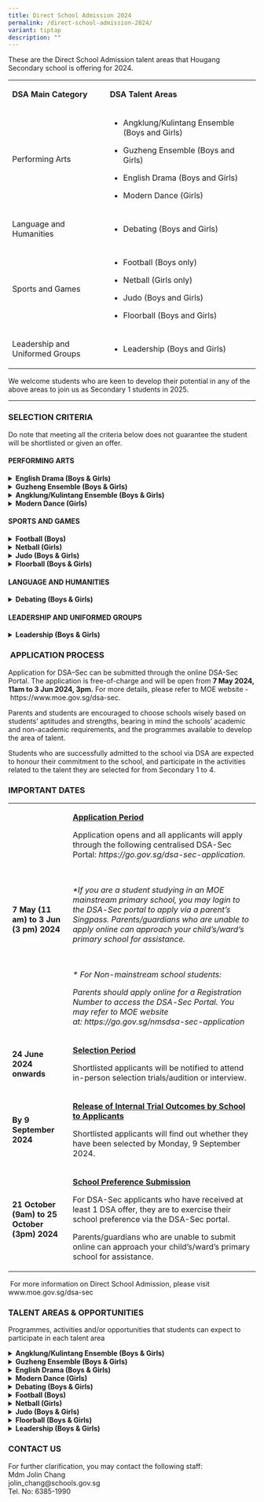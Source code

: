 ```yaml
---
title: Direct School Admission 2024
permalink: /direct-school-admission-2024/
variant: tiptap
description: ""
---
```

<p>These are the Direct School Admission talent areas that Hougang Secondary
school is offering for 2024. &nbsp;</p>
<table style="minWidth: 50px">
<colgroup>
<col>
<col>
</colgroup>
<tbody>
<tr>
<td rowspan="1" colspan="1">
<p><strong>DSA Main Category</strong>
</p>
</td>
<td rowspan="1" colspan="1">
<p><strong>DSA Talent Areas</strong>
</p>
</td>
</tr>
<tr>
<td rowspan="1" colspan="1">
<p>Performing Arts</p>
</td>
<td rowspan="1" colspan="1">
<ul data-tight="true" class="tight">
<li>
<p>Angklung/Kulintang Ensemble (Boys and Girls)</p>
</li>
<li>
<p>Guzheng Ensemble (Boys and Girls)</p>
</li>
<li>
<p>English Drama (Boys and Girls)</p>
</li>
<li>
<p>Modern Dance (Girls)</p>
</li>
</ul>
</td>
</tr>
<tr>
<td rowspan="1" colspan="1">
<p>Language and Humanities</p>
</td>
<td rowspan="1" colspan="1">
<ul data-tight="true" class="tight">
<li>
<p>Debating (Boys and Girls)</p>
</li>
</ul>
</td>
</tr>
<tr>
<td rowspan="1" colspan="1">
<p>Sports and Games</p>
</td>
<td rowspan="1" colspan="1">
<ul data-tight="true" class="tight">
<li>
<p>Football (Boys only)</p>
</li>
<li>
<p>Netball (Girls only)</p>
</li>
<li>
<p>Judo (Boys and Girls)</p>
</li>
<li>
<p>Floorball (Boys and Girls)</p>
</li>
</ul>
</td>
</tr>
<tr>
<td rowspan="1" colspan="1">
<p>Leadership and Uniformed Groups</p>
</td>
<td rowspan="1" colspan="1">
<ul data-tight="true" class="tight">
<li>
<p>Leadership (Boys and Girls)</p>
</li>
</ul>
</td>
</tr>
</tbody>
</table>
<p>We welcome students who are keen to develop their potential in any of
the above areas to join us as Secondary 1 students in 2025.&nbsp;</p>
<hr>
<h3><strong>SELECTION CRITERIA</strong></h3>
<p>Do note that meeting all the criteria below does not guarantee the student
will be shortlisted or given an offer.</p>
<h4>PERFORMING ARTS</h4>
<div data-type="detailGroup" class="isomer-accordion isomer-accordion-white">
<details class="isomer-details">
<summary><strong>English Drama (Boys &amp; Girls)</strong>
</summary>
<div data-type="detailsContent" class="isomer-details-content">
<p>Criteria:</p>
<ul data-tight="true" class="tight">
<li>
<p>Has passion for the arts, and demonstrates interest in theatre productions</p>
</li>
<li>
<p>Participated in Singapore Youth Festival (SYF) Arts Presentations/other
international/national competitions, or school/public performances</p>
</li>
</ul>
</div>
</details>
<details class="isomer-details">
<summary><strong>Guzheng Ensemble (Boys &amp; Girls)</strong>
</summary>
<div data-type="detailsContent" class="isomer-details-content">
<p>Criteria:</p>
<ul data-tight="true" class="tight">
<li>
<p>Demonstrates passion for music</p>
</li>
<li>
<p>Possesses basic knowledge and competency in playing the Guzheng</p>
</li>
<li>
<p>Participated in Singapore Youth Festival (SYF) Arts Presentations/other
international/national competitions, or school/public performances</p>
</li>
</ul>
</div>
</details>
<details class="isomer-details">
<summary><strong>Angklung/Kulintang Ensemble (Boys &amp; Girls)</strong>
</summary>
<div data-type="detailsContent" class="isomer-details-content">
<p>Criteria:</p>
<ul data-tight="true" class="tight">
<li>
<p>Demonstrates passion for music</p>
</li>
<li>
<p>Possesses basic knowledge and competency in playing the Angklung/Kulintang
instruments</p>
</li>
<li>
<p>Participated in Singapore Youth Festival (SYF) Arts Presentations/other
international/national competitions, or school/public performances</p>
</li>
</ul>
</div>
</details>
<details class="isomer-details">
<summary><strong>Modern Dance (Girls)</strong>
</summary>
<div data-type="detailsContent" class="isomer-details-content">
<p>Criteria:</p>
<ul data-tight="true" class="tight">
<li>
<p>Demonstrates passion for dance</p>
</li>
<li>
<p>Possesses basic knowledge and competency in dance</p>
</li>
<li>
<p>Participated in Singapore Youth Festival (SYF) Arts Presentations/other
international/national competitions, or school/public performances</p>
</li>
</ul>
</div>
</details>
</div>
<h4>SPORTS AND GAMES</h4>
<div data-type="detailGroup" class="isomer-accordion isomer-accordion-white">
<details class="isomer-details">
<summary><strong>Football (Boys)</strong>
</summary>
<div data-type="detailsContent" class="isomer-details-content">
<p>Criteria:</p>
<ul data-tight="true" class="tight">
<li>
<p>Possesses sound technical knowledge and skills in Football</p>
</li>
<li>
<p>Preferably participated in National School Games (NSG)/other Football
competitions</p>
</li>
</ul>
</div>
</details>
<details class="isomer-details">
<summary><strong>Netball (Girls)</strong>
</summary>
<div data-type="detailsContent" class="isomer-details-content">
<p>Criteria:</p>
<ul data-tight="true" class="tight">
<li>
<p>Demonstrates interest in and possesses technical knowledge of Netball</p>
</li>
<li>
<p>Preferably participated in National School Games (NSG)/other Netball competitions</p>
</li>
</ul>
</div>
</details>
<details class="isomer-details">
<summary><strong>Judo (Boys &amp; Girls)</strong>
</summary>
<div data-type="detailsContent" class="isomer-details-content">
<p>Criteria:</p>
<ul data-tight="true" class="tight">
<li>
<p>Demonstrates interest in Martial Arts, technical knowledge of Judo is
preferred</p>
</li>
<li>
<p>Preferably participated in other Judo competitions</p>
</li>
</ul>
</div>
</details>
<details class="isomer-details">
<summary><strong>Floorball (Boys &amp; Girls)</strong>
</summary>
<div data-type="detailsContent" class="isomer-details-content">
<p>Criteria:</p>
<ul data-tight="true" class="tight">
<li>
<p>Demonstrates drive and desire to perform at one’s best</p>
</li>
<li>
<p>Possesses sound technical knowledge and skills in Floorball</p>
</li>
<li>
<p>Preferably participated in National School Games (NSG)/other Floorball
competitions</p>
</li>
</ul>
</div>
</details>
</div>
<p></p>
<h4>LANGUAGE AND HUMANITIES</h4>
<div data-type="detailGroup" class="isomer-accordion-group isomer-accordion isomer-accordion-white">
<details class="isomer-details">
<summary><strong>Debating (Boys &amp; Girls)</strong>&nbsp;</summary>
<div data-type="detailsContent" class="isomer-details-content">
<p>Criteria:</p>
<ul data-tight="true" class="tight">
<li>
<p>Demonstrates passion for the arts</p>
</li>
<li>
<p>Possesses a good command of the English Language</p>
</li>
<li>
<p>Participated in public speaking/debates/oratorical competitions</p>
</li>
</ul>
</div>
</details>
</div>
<p></p>
<h4>LEADERSHIP AND UNIFORMED GROUPS</h4>
<div data-type="detailGroup" class="isomer-accordion-group isomer-accordion isomer-accordion-white">
<details class="isomer-details">
<summary><strong>Leadership (Boys &amp; Girls)</strong>
</summary>
<div data-type="detailsContent" class="isomer-details-content">
<p>Criteria:</p>
<ul data-tight="true" class="tight">
<li>
<p>Demonstrates good role model behaviour anchored on sound values</p>
</li>
<li>
<p>Possesses leadership qualities and the ability to positively influence
their peers</p>
</li>
<li>
<p>Preferably has experience as an appointed student leader impacting change
amongst peers (e.g. Prefect, Class Monitor, CCA Leader, Peer Support Leader)</p>
</li>
</ul>
</div>
</details>
</div>
<h3>&nbsp;APPLICATION PROCESS</h3>
<p>Application for DSA–Sec can be submitted through the online DSA-Sec Portal.
The application is free-of-charge and will be open from <strong>7 May 2024, 11am to 3 Jun 2024, 3pm.</strong> For
more details, please refer to MOE website -&nbsp;<a rel="noopener noreferrer nofollow" target="_blank">https://www.moe.gov.sg/dsa-sec</a>.</p>
<p>Parents and students are encouraged to choose schools wisely based on
students’ aptitudes and strengths, bearing in mind the schools’ academic
and non-academic requirements, and the programmes available to develop
the area of talent.</p>
<p>Students who are successfully admitted to the school via DSA are expected
to honour their commitment to the school, and participate in the activities
related to the talent they are selected for from Secondary 1 to 4.</p>
<h3>IMPORTANT DATES</h3>
<table style="minWidth: 50px">
<colgroup>
<col>
<col>
</colgroup>
<tbody>
<tr>
<td rowspan="1" colspan="1">
<p><strong>7 May (11 am) to 3 Jun (3 pm) 2024</strong>
</p>
</td>
<td rowspan="1" colspan="1">
<p><strong><u>Application Period</u></strong>
</p>
<p>Application opens and all applicants will apply through the following
centralised DSA-Sec Portal:&nbsp;<em><a rel="noopener noreferrer nofollow" target="_blank">https://go.gov.sg/dsa-sec-application</a></em>.</p>
<p>&nbsp;</p>
<p><em>*If you are a student studying in an MOE mainstream primary school, you may login to the DSA</em>-<em>Sec portal to apply via a parent’s Singpass. Parents/guardians who are unable to apply online can approach your child’s/ward’s primary school for assistance.</em>
</p>
<p>&nbsp;</p>
<p><em>* For&nbsp;Non</em>-<em>mainstream school students:</em>
</p>
<p><em>Parents should apply online for a Registration Number to access the DSA</em>-<em>Sec Portal. You may refer to MOE website at:&nbsp;<a rel="noopener noreferrer nofollow" target="_blank">https://go.gov.sg/nmsdsa-sec-application</a></em>
</p>
</td>
</tr>
<tr>
<td rowspan="1" colspan="1">
<p><strong>24 June 2024 onwards</strong>
</p>
</td>
<td rowspan="1" colspan="1">
<p><strong><u>Selection Period</u></strong>
</p>
<p>Shortlisted applicants will be notified to attend in-person selection
trials/audition or interview.</p>
</td>
</tr>
<tr>
<td rowspan="1" colspan="1">
<p><strong>By 9 September 2024</strong>
</p>
</td>
<td rowspan="1" colspan="1">
<p><strong><u>Release of Internal Trial Outcomes by School to Applicants</u></strong>
</p>
<p>Shortlisted applicants will find out whether they have been selected by
Monday, 9 September 2024.</p>
</td>
</tr>
<tr>
<td rowspan="1" colspan="1">
<p><strong>21 October (9am) to 25 October (3pm) 2024</strong>
</p>
</td>
<td rowspan="1" colspan="1">
<p><strong><u>School Preference Submission</u></strong>
</p>
<p>For DSA-Sec applicants who have received at least 1 DSA offer, they are
to exercise their school preference via the DSA-Sec portal.</p>
<p>Parents/guardians who are unable to submit online can approach your child’s/ward’s
primary school for assistance.</p>
</td>
</tr>
</tbody>
</table>
<p>&nbsp;For more information on Direct School Admission, please visit&nbsp;
<a rel="noopener noreferrer nofollow" target="_blank">www.moe.gov.sg/dsa-sec</a>
</p>
<p></p>
<h3>TALENT AREAS &amp; OPPORTUNITIES</h3>
<p>Programmes, activities and/or opportunities that students can expect to
participate in each talent area</p>
<div data-type="detailGroup" class="isomer-accordion isomer-accordion-white">
<details class="isomer-details">
<summary><strong>Angklung/Kulintang Ensemble (Boys &amp; Girls)</strong>
</summary>
<div data-type="detailsContent" class="isomer-details-content">
<p>Students can look forward to enhancing their competency in playing the
Angklung and/or Kulintang instruments. As they progress with the CCA, Students
will have opportunities to take up mentoring roles to guide their peers.
In Secondary 2 and beyond, students may take up leadership roles, which
will allow them to guide fellow members to work together to achieve the
ensemble’s vision and mission. In addition, students will also be given
opportunities to perform for school and external concerts and take part
in the Singapore Youth Festival.</p>
</div>
</details>
<details class="isomer-details">
<summary><strong>Guzheng Ensemble (Boys &amp; Girls)</strong>
</summary>
<div data-type="detailsContent" class="isomer-details-content">
<p>Students can look forward to opportunities to enhance their level of competency
in playing the Guzheng and participate in the Singapore Youth Festival.
They may take up positions as one of the lead players as they progress
to Sec 2 and beyond. Students can also take the lead in projects (e.g.,
external performances and VIA projects), be groomed to take on EXCO positions.</p>
</div>
</details>
<details class="isomer-details">
<summary><strong>English Drama (Boys &amp; Girls)</strong>
</summary>
<div data-type="detailsContent" class="isomer-details-content">
<p>Students can look forward to developing skills for on-stage as well as
off-stage work. Apart from performing, they will be exposed to stage management
and crew work. They will also get to take part in performances for communities
outside school to grow their portfolio. More focused attention on actor
training and performance opportunities (e.g., Singapore Youth Festival,
school performance) will be given to the students so that they can hone
their skills as a performer.</p>
</div>
</details>
<details class="isomer-details">
<summary><strong>Modern Dance (Girls)</strong>
</summary>
<div data-type="detailsContent" class="isomer-details-content">
<p>Students can look forward to enhancing their competency in contemporary
dance techniques and participating in the Singapore Youth Festival. They
will also get to take part in various school and external performances
to build up their stage confidence. They will also get to watch contemporary
dance performances to learn from professional dancers from recognised local
dance academies. Opportunities for leadership positions will be provided
to students and they will then get the chance to plan CCA activities and
mentor peers.</p>
</div>
</details>
<details class="isomer-details">
<summary><strong>Debating (Boys &amp; Girls)</strong>
</summary>
<div data-type="detailsContent" class="isomer-details-content">
<p>Students can look forward to training sessions on voice projection and
building up stage presence, as well as taking part in identified national
competitions. These national debate competitions give opportunities to
students to hone their debating skills.</p>
</div>
</details>
<details class="isomer-details">
<summary><strong>Football (Boys)</strong>
</summary>
<div data-type="detailsContent" class="isomer-details-content">
<p>Students can look forward to opportunities such as conditioning of skills,
participation in National School Games and other competitions. To further
hone the skills of these students, they will also be given position-specific
coaching (e.g., goalkeeper, strikers) from specialist coaches. In addition,
students can look forward to Futsal-specific training and competitions
too. Opportunities are available for students to serve in various leadership
capacities.</p>
</div>
</details>
<details class="isomer-details">
<summary><strong>Netball (Girls)</strong>
</summary>
<div data-type="detailsContent" class="isomer-details-content">
<p>Students can look forward to cultivating a deeper understanding and appreciation
of Netball and sports safety. Their ball skills will be honed, and they
can participate in strategic play through training as well as game experience
at both friendly and competitive levels. In addition to fostering strong
friendships and developing good sportsmanship and teamwork, there will
also be opportunities available for students to serve in various leadership
roles.</p>
</div>
</details>
<details class="isomer-details">
<summary><strong>Judo (Boys &amp; Girls)</strong>
</summary>
<div data-type="detailsContent" class="isomer-details-content">
<p>Students can look forward to undergoing more targeted training to fine-tune
their techniques and strengthen their physical condition. In addition,
they will undergo training in basic Sports Psychology and Nutrition to
help bring their performance to the next level. They will be exposed to
higher-level competitions and combined training with other established
Judo schools. Opportunities will also be available for students to serve
in various leadership capacities.</p>
</div>
</details>
<details class="isomer-details">
<summary><strong>Floorball (Boys &amp; Girls)</strong>
</summary>
<div data-type="detailsContent" class="isomer-details-content">
<p>Students can look forward to an exciting array of experiences and opportunities
for growth in our Floorball CCA. They can anticipate engaging in a dynamic
team sport that fosters camaraderie and teamwork. Through regular training
sessions, friendly matches, CCA-VIA, Sports Education Programme, external
competitions, students are given ample opportunities to develop their physical
fitness, floorball specific skills and leadership qualities.</p>
</div>
</details>
<details class="isomer-details">
<summary><strong>Leadership (Boys &amp; Girls)</strong>
</summary>
<div data-type="detailsContent" class="isomer-details-content">
<p>Students can look forward to a variety of leadership opportunities to
exercise self-leadership and team leadership. All students will undergo
the Community Youth Leadership modules which are a key component of the
school’s Learning for Life Programme (LLP). Students will also be given
opportunities to exercise team leadership in their class committees, CCAs,
VIA, as well as opportunities to impact positive change at a broader level
as a Student Councillor or Peer Support Leader. Students will also participate
in customised leadership training programmes to hone their leadership skills
and competencies based on the Leadership Challenge Model.</p>
</div>
</details>
</div>
<h3>CONTACT US</h3>
<p>For further clarification, you may contact the following staff:
<br>Mdm Jolin <a rel="noopener noreferrer nofollow" target="_blank">Chang<br>jolin_chang@schools.gov.sg</a> 
<br>Tel. No: 6385-1990</p>
<p></p>
<p></p>
<p></p>
<p></p>
<p></p>